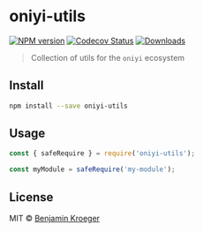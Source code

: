 

# oniyi-utils
[![NPM version][npm-image]][npm-url]
[![Codecov Status][codecov-image]][codecov-url]
[![Downloads][download-image]][npm-url]

> Collection of utils for the `oniyi` ecosystem

## Install

```sh
npm install --save oniyi-utils
```

## Usage

```js
const { safeRequire } = require('oniyi-utils');

const myModule = safeRequire('my-module');

```

## License

 MIT ©  [Benjamin Kroeger]()

[npm-url]: https://npmjs.org/package/oniyi-utils
[npm-image]: https://img.shields.io/npm/v/oniyi-utils.svg?style=flat

[codecov-url]: https://codecov.io/github/benkroeger/oniyi-utils
[codecov-image]: https://img.shields.io/codecov/c/github/benkroeger/oniyi-utils.svg?style=flat

[download-image]: http://img.shields.io/npm/dm/oniyi-utils.svg?style=flat
